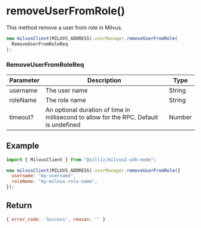 # removeUserFromRole()

This method remove a user from role in Milvus.

```javascript
new milvusClient(MILUVS_ADDRESS).userManager.removeUserFromRole(
  RemoveUserFromRoleReq
);
```

### RemoveUserFromRoleReq

| Parameter | Description                                                                            | Type   |
| --------- | -------------------------------------------------------------------------------------- | ------ |
| username  | The user name                                                                          | String |
| roleName  | The role name                                                                          | String |
| timeout?  | An optional duration of time in millisecond to allow for the RPC. Default is undefined | Number |

## Example

```javascript
import { MilvusClient } from "@zilliz/milvus2-sdk-node";

new milvusClient(MILUVS_ADDRESS).userManager.removeUserFromRole({
  username: "my-username",
  roleName: "my-milvus-role-name",
});
```

## Return

```javascript
{ error_code: 'Success', reason: '' }
```
